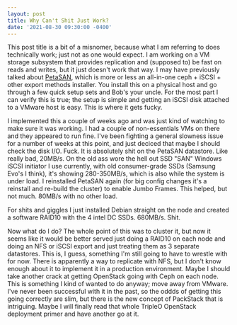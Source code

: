 ```yaml
--- 
layout: post 
title: Why Can't Shit Just Work?
date: '2021-08-30 09:30:00 -0400' 
--- 
```

This post title is a bit of a misnomer, because what I am referring to does technically work; just not as one 
would expect. I am working on a VM storage subsystem that provides replication and (supposed to) be fast on 
reads and writes, but it just doesn't work that way. I may have previously talked about [PetaSAN](petasan.org), 
which is more or less an all-in-one ceph + iSCSI + other export methods installer. You install this on a 
physical host and go through a few quick setup sets and Bob's your uncle. For the most part I can verify this is 
true; the setup is simple and getting an iSCSI disk attached to a VMware host is easy. This is where it gets 
fucky. 

I implemented this a couple of weeks ago and was just kind of watching to make sure it was working. I had a 
couple of non-essentials VMs on there and they appeared to run fine. I've been fighting a general slowness issue 
for a number of weeks at this point, and just deciced that maybe I should check the disk I/O. Fuck. It is 
absolutely shit on the PetaSAN datastore. Like really bad, 20MB/s. On the old ass wore the hell out SSD "SAN" 
Windows iSCSI initiator I use currently, with old consumer-grade SSDs (Samsung Evo's I think), it's showing 
280-350MB/s, which is also while the system is under load. I reinstalled PetaSAN again (for big config changes 
it's a reinstall and re-build the cluster) to enable Jumbo Frames. This helped, but not much. 80MB/s with no 
other load. 

For shits and giggles I just installed Debian straight on the node and created a software RAID10 with the 4 
intel DC SSDs. 680MB/s. Shit. 

Now what do I do? The whole point of this was to cluster it, but now it seems like it would be better served 
just doing a RAID10 on each node and doing an NFS or iSCSI export and just treating them as 3 separate 
datastores. This is, I guess, something I'm still going to have to wrestle with for now. There is apparently a 
way to replicate with NFS, but I don't know enough about it to implement it in a production environment. Maybe I 
should take another crack at getting OpenStack going with Ceph on each node. This is something I kind of wanted 
to do anyway; move away from VMware. I've never been successful with it in the past, so the oddds of getting 
this going correctly are slim, but there is the new concept of PackStack that is intriguing. Maybe I will 
finally read that whole TripleO OpenStack deployment primer and have another go at it. 
